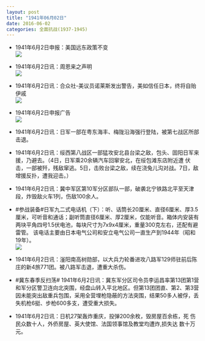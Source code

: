 ```yaml
---
layout: post
title: "1941年06月02日"
date: 2016-06-02
categories: 全面抗战(1937-1945)
---
```


<meta name="referrer" content="no-referrer" />

- 1941年6月2日申报：美国远东政策不变 <br/><img src="https://ww1.sinaimg.cn/large/aca367d8jw1f4h9xo9wuzj20d9163to6.jpg" />

- 1941年6月2日讯：周恩来之声明 <br/><img src="https://ww3.sinaimg.cn/large/aca367d8jw1f4h87gfggyj20ja0dtwit.jpg" />

- 1941年6月2日讯：合众社-美议员诺莱斯发出警告，美如信任日本，终将自贻伊戚 <br/><img src="https://ww4.sinaimg.cn/large/aca367d8jw1f4h6gybz63j209o05s753.jpg" />

- 1941年6月2日申报广告 <br/><img src="https://ww2.sinaimg.cn/large/aca367d8jw1f4h4qvss5wj20kv0i1jvo.jpg" />

- 1941年6月2日讯：日军一部在粤东海丰、梅陇沿海强行登陆，被第七战区所部击退。 

- 1941年6月2日讯：绥西第八战区一部猛攻安北县台梁之敌，包头、固阳日军来 援，乃避去。（4日，日军乘20余辆汽车回窜安北，在绥包滩东店附近遭 伏击，一部被歼，残敌窜逃。5日，击败台梁之敌，续在浇兔儿沟对战。7日，敌增援反扑，遭我迎击。） 

- 1941年6月2日讯：冀中军区第10军分区部队一部，破袭北宁铁路北平至天津段，炸毁敌火车1列，伤敌100余人。 

- #参战装备#日军九二式电话机（下）：听、话筒长20厘米、直径6厘米、厚3.5厘米，可听音和通话；副听筒直径6厘米、厚2厘米，仅能听音。箱体内安装有两块平角四号1.5伏电池，每块尺寸为7x9x4厘米，重量300克左右，还配有避雷管。 该电话主要由日本电气公司和安立电气公司一直生产到1944年（昭和19年）。 <br/><img src="https://ww4.sinaimg.cn/large/aca367d8jw1f4gner8bu2j20fy1gz7k1.jpg" />

- 1941年6月2日讯：滏阳南高树勋部，以大兵力轮番进攻八路军129师驻前后陈庄的新4旅771团。被八路军击退，遭重大杀伤。 

- #冀东春季反扫荡# 1941年6月2日讯：冀东军分区司令员李运昌率第13团第1营和军分区警卫连向北突围，经盘山转入平北地区。但第13团团直、第2、第3营因未能突出敌重兵包围，采用全营埋枪隐蔽的方法突围，结果50多人被俘，丢失机枪6挺、步枪600多支，遭受重大损失。 

- 1941年6月2日讯：日机27架轰炸重庆，投弹200余枚，毁房屋百余栋，死 伤民众数十人，外侨房屋、英大使馆、法国领事馆及教堂均遭炸,损失达 数十万元。 

